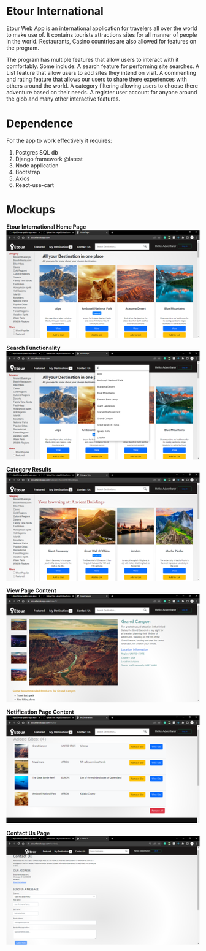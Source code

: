 # Etour International
Etour Web App is an international application 
for travelers all over the world to make use of.
It contains tourists attractions sites for all
manner of people in the world. Restaurants, Casino 
countries are also allowed for features on the 
program. 

The program has multiple features that allow users 
to interact with it comfortably. Some include:
A search feature for performing site searches. 
A List feature that allow users to add sites they 
intend on visit. 
A commenting and rating feature that allows our
users to share there experiences with others around 
the world. 
A category filtering allowing users to choose 
there adventure based on their needs. 
A register user account for anyone around the glob
and many other interactive features.
 

# Dependence 
For the app to work effectively it requires:
1. Postgres SQL db
2. Django framework @latest
3. Node application 
4. Bootstrap
5. Axios
6. React-use-cart

# Mockups

**Etour International Home Page**
![Etour Home Page](https://github.com/eliya35/EtourScreenShots/blob/866d9a2e9fd6e37709c560c6f0d914dc920b7174/Home%20Page%20-%20Google%20Chrome%2006_09_2022%2022_43_10.png?raw=true)

**Search Functionality**
![Search Functionality](https://github.com/eliya35/EtourScreenShots/blob/main/Home%20Page%20-%20Google%20Chrome%2006_09_2022%2022_43_26.png?raw=true)

**Category Results**
![Category Filters results](https://raw.githubusercontent.com/eliya35/EtourScreenShots/adb4eed2e24e8483dcd5896997e929f5e1fef0a9/Home%20Page%20-%20Google%20Chrome%2006_09_2022%2022_43_46.png)

**View Page Content**
![ViewPage Content](https://raw.githubusercontent.com/eliya35/EtourScreenShots/acf3c4dfcc48b4ca623a68aab01913cb59a06b12/Home%20Page%20-%20Google%20Chrome%2006_09_2022%2022_44_41.png)

**Notification Page Content**
![ViewPage Content](https://raw.githubusercontent.com/eliya35/EtourScreenShots/b762fde0af4703954838e51916d3e91b7b5eff83/Home%20Page%20-%20Google%20Chrome%2006_09_2022%2022_46_14.png)

**Contact Us Page**
![ViewPage Content](https://raw.githubusercontent.com/eliya35/EtourScreenShots/866d9a2e9fd6e37709c560c6f0d914dc920b7174/Home%20Page%20-%20Google%20Chrome%2006_09_2022%2022_46_50.png)

